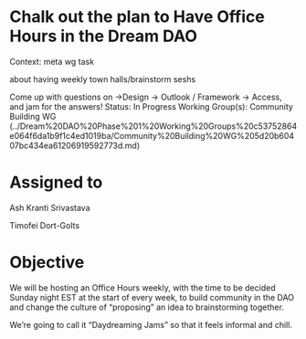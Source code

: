 # Chalk out the plan to Have Office Hours in the Dream DAO

Context: meta wg task

about having weekly town halls/brainstorm seshs

Come up with questions on
→Design
→ Outlook / Framework
→ Access,
and jam for the answers!
Status: In Progress
Working Group(s): Community Building WG (../Dream%20DAO%20Phase%201%20Working%20Groups%20c53752864e064f6da1b9f1c4ed1019ba/Community%20Building%20WG%205d20b60407bc434ea61206919592773d.md)

# Assigned to

Ash Kranti Srivastava

Timofei Dort-Golts

# Objective

We will be hosting an Office Hours weekly, with the time to be decided Sunday night EST at the start of every week, to build community in the DAO and change the culture of “proposing” an idea to brainstorming together.

We’re going to call it “Daydreaming Jams” so that it feels informal and chill.